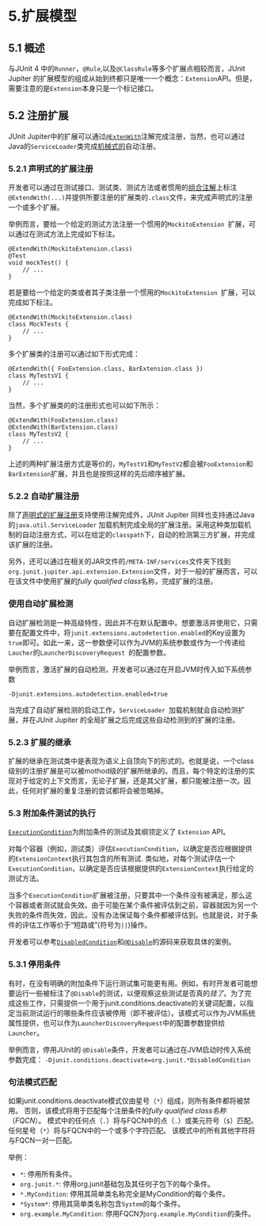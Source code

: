 # 5.扩展模型

## 5.1 概述

与JUnit 4 中的`Runner`，`@Rule`,以及`@ClassRule`等多个扩展点相较而言，JUnit Jupiter 的扩展模型的组成从始到终都只是唯一一个概念：`Extension`API。但是，需要注意的是`Extension`本身只是一个标记接口。

## 5.2 注册扩展

JUnit Jupiter中的扩展可以通过[`@ExtenWith`]()注解完成注册，当然，也可以通过Java的`ServiceLoader`类完成[机械式的]()自动注册。

### 5.2.1 声明式的扩展注册

开发者可以通过在测试接口、测试类、测试方法或者惯用的[组合注解]()上标注`@ExtendWith(...)`并提供所要注册的扩展类的`.class`文件，来完成声明式的注册一个或多个扩展。

举例而言，要给一个给定的测试方法注册一个惯用的`MockitoExtension `扩展，可以通过在测试方法上完成如下标注。

```
@ExtendWith(MockitoExtension.class)
@Test
void mockTest() {
    // ...
}
```

若是要给一个给定的类或者其子类注册一个惯用的`MockitoExtension `扩展，可以完成如下标注。

```
@ExtendWith(MockitoExtension.class)
class MockTests {
    // ...
}
```

多个扩展类的注册可以通过如下形式完成：

```
@ExtendWith({ FooExtension.class, BarExtension.class })
class MyTestsV1 {
    // ...
}
```

当然，多个扩展类的的注册形式也可以如下所示：

```
@ExtendWith(FooExtension.class)
@ExtendWith(BarExtension.class)
class MyTestsV2 {
    // ...
}
```
上述的两种扩展注册方式是等价的，`MyTestV1`和`MyTestV2`都会被`FooExtension`和`BarExtension`扩展，并且也是按照这样的先后顺序被扩展。

### 5.2.2 自动扩展注册

除了[声明式的扩展注册]()支持使用注解完成外，JUnit Jupiter 同样也支持通过Java的`java.util.ServiceLoader` 加载机制完成全局的扩展注册。采用这种类加载机制的自动注册方式，可以在给定的`classpath`下，自动的检测第三方扩展，并完成该扩展的注册。

另外，还可以通过在相关的JAR文件的`/META-INF/services`文件夹下找到`org.junit.jupiter.api.extension.Extension`文件，对于一般的扩展而言，可以在该文件中使用扩展的*fully qualified class*名称，完成扩展的注册。

### 使用自动扩展检测

自动扩展检测是一种高级特性，因此并不在默认配置中。想要激活并使用它，只需要在配置文件中，将`junit.extensions.autodetection.enabled`的Key设置为`true`即可。如此一来，这一参数便可以作为JVM的系统参数或作为一个传递给`Laucher`的`LauncherDiscoveryRequest `的配置参数。

举例而言，激活扩展的自动检测，开发者可以通过在开启JVM时传入如下系统参数

`
-Djunit.extensions.autodetection.enabled=true
`

当完成了自动扩展检测的启动工作，`ServiceLoader `加载机制就会自动检测扩展，并在JUnit Jupiter 的全局扩展之后完成这些自动检测到的扩展的注册。

### 5.2.3 扩展的继承

扩展的继承在测试类中是表现为语义上自顶向下的形式的。也就是说，一个class级别的注册扩展是可以被mothod级的扩展所继承的。而且，每个特定的注册的实现对于给定的上下文而言，无论子扩展，还是其父扩展，都只能被注册一次。因此，任何对扩展的重复注册的尝试都将会被忽略掉。

### 5.3 附加条件测试的执行

[`ExecutionCondition`]()为附加条件的测试及其纲领定义了 `Extension` API。

对每个容器（例如，测试类）评估`ExecutionCondition`，以确定是否应根据提供的`ExtensionContext`执行其包含的所有测试. 类似地，对每个测试评估一个`ExecutionCondition`，以确定是否应该根据提供的`ExtensionContext`执行给定的测试方法。

当多个`ExecutionCondition`扩展被注册，只要其中一个条件没有被满足，那么这个容器或者测试就会失效。由于可能在某个条件被评估到之前，容器就因为另一个失败的条件而失效，因此，没有办法保证每个条件都被评估到。也就是说，对于条件的评估工作等价于“短路或”(符号为`||`)操作。

开发者可以参考[`DisabledCondition`](https://github.com/junit-team/junit5/tree/r5.0.0-M5/junit-jupiter-engine/src/main/java/org/junit/jupiter/engine/extension/DisabledCondition.java)和[`@Disable`](http://junit.org/junit5/docs/current/api/org/junit/jupiter/api/Disabled.html)的源码来获取具体的案例。

### 5.3.1 停用条件

有时，在没有明确的附加条件下运行测试集可能更有用。例如，有时开发者可能想要运行一些被标注了`@Disable`的测试，以便观察这些测试是否真的*挂了*。为了完成这些工作，只需提供一个用于junit.conditions.deactivate的关键词配置，以指定当前测试运行的哪些条件应该被停用（即不被评估）。该模式可以作为JVM系统属性提供，也可以作为`LauncherDiscoveryRequest`中的配置参数提供给`Launcher`。

举例而言，停用JUnit的 `@Disable`条件，开发者可以通过在JVM启动时传入系统参数完成：
`-Djunit.conditions.deactivate=org.junit.*DisabledCondition`

### 句法模式匹配

如果junit.conditions.deactivate模式仅由星号（`*`）组成，则所有条件都将被禁用。 否则，该模式将用于匹配每个注册条件的*fully qualified class名称*（*FQCN*）。 模式中的任何点（`.`）将与FQCN中的点（`.`）或美元符号（`$`）匹配。 任何星号（`*`）将与FQCN中的一个或多个字符匹配。 该模式中的所有其他字符将与FQCN一对一匹配。

举例：

- `*`: 停用所有条件。
- `org.junit.*`: 停用org.junit基础包及其任何子包下的每个条件。
- `*.MyCondition`: 停用其简单类名称完全是MyCondition的每个条件。
- `*System*`: 停用其简单类名称包含`System`的每个条件。
- `org.example.MyCondition`: 停用FQCN为`org.example.MyCondition`的条件。

